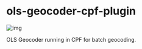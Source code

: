 
# ols-geocoder-cpf-plugin
![img](https://img.shields.io/badge/Lifecycle-Stable-97ca00)

OLS Geocoder running in CPF for batch geocoding.
